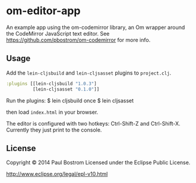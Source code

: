 # om-editor-app

An example app using the om-codemirror library, an Om wrapper around the CodeMirror JavaScript text editor. See https://github.com/pbostrom/om-codemirror for more info.

## Usage
Add the `lein-cljsbuild` and `lein-cljsasset` plugins to `project.clj`.
```clj
:plugins [[lein-cljsbuild "1.0.3"]
          [lein-cljsasset "0.1.0"]]
```
Run the plugins:
    $ lein cljsbuild once
    $ lein cljsasset

then load `index.html` in your browser.

The editor is configured with two hotkeys: Ctrl-Shift-Z and Ctrl-Shift-X. Currently they just print to the console.
## License

Copyright © 2014 Paul Bostrom
Licensed under the Eclipse Public License.

http://www.eclipse.org/legal/epl-v10.html

